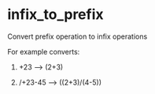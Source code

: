 # infix_to_prefix
Convert prefix operation to infix operations

For example converts:

1. +23 -->  (2+3)

2. /+23-45 --> ((2+3)/(4-5))
